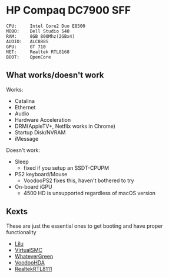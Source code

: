 # HP Compaq DC7900 SFF


```
CPU:     Intel Core2 Duo E8500
MOBO:    Dell Studio 540
RAM:     8GB 800Mhz(2GBx4)
AUDIO:   ALC888S
GPU:     GT 710
NET:     Realtek RTL8168
BOOT:    OpenCore
```

## What works/doesn't work

Works:

* Catalina
* Ethernet
* Audio
* Hardware Acceleration
* DRM(AppleTV+, Netflix works in Chrome)
* Startup Disk/NVRAM
* iMessage

Doesn't work:

* Sleep
   * fixed if you setup an SSDT-CPUPM
* PS2 keyboard/Mouse
   * VoodooPS2 fixes this, haven't bothered to try
* On-board iGPU
   * 4500 HD is unsupported regardless of macOS version

## Kexts

These are just the essential ones to get booting and have proper functionality 

* [Lilu](https://github.com/acidanthera/Lilu/releases)
* [VirtualSMC](https://github.com/acidanthera/VirtualSMC/releases)
* [WhateverGreen](https://github.com/acidanthera/WhateverGreen/releases)
* [VoodooHDA](https://sourceforge.net/projects/voodoohda/)
* [RealtekRTL8111](https://github.com/Mieze/RTL8111_driver_for_OS_X/releases)
